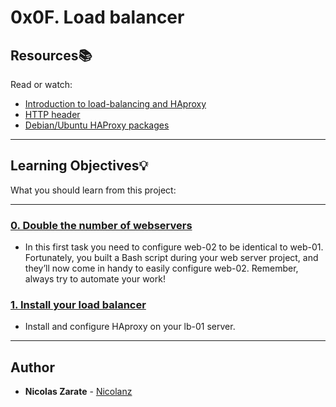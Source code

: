# 0x0F. Load balancer

## Resources:books:
Read or watch:
* [Introduction to load-balancing and HAproxy](https://intranet.hbtn.io/rltoken/ngIXarEyu8jZwOL3Y30PLQ)
* [HTTP header](https://intranet.hbtn.io/rltoken/v32JmcDrSiOnFBfqzXvs_Q)
* [Debian/Ubuntu HAProxy packages](https://intranet.hbtn.io/rltoken/BXGrW_6ocecWaOJb7OK_WA)

---
## Learning Objectives:bulb:
What you should learn from this project:

---

### [0. Double the number of webservers](./0-custom_http_response-header)
* In this first task you need to configure web-02 to be identical to web-01. Fortunately, you built a Bash script during your web server project, and they’ll now come in handy to easily configure web-02. Remember, always try to automate your work!


### [1. Install your load balancer](./1-install_load_balancer)
* Install and configure HAproxy on your lb-01 server.

---

## Author
* **Nicolas Zarate** - [Nicolanz](https://github.com/Nicolanz)